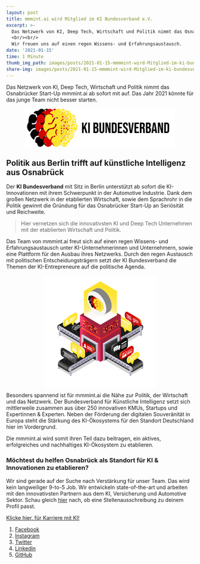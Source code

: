 ```yaml
---
layout: post
title: mmmint.ai wird Mitglied im KI Bundesverband e.V.
excerpt: >-
  Das Netzwerk von KI, Deep Tech, Wirtschaft und Politik nimmt das Osnabrücker Start-Up mmmint.ai ab sofort mit auf. Das Jahr 2021 könnte für das junge Team nicht besser starten.
  <br/><br/>
  Wir freuen uns auf einen regen Wissens- und Erfahrungsaustausch.
date: '2021-01-15'
time: 1 Minute
thumb_img_path: images/posts/2021-01-15-mmmmint-wird-Mitglied-im-ki-bundesverband/Hero.png
share-img: images/posts/2021-01-15-mmmmint-wird-Mitglied-im-ki-bundesverband/Hero.png
---
```


Das Netzwerk von KI, Deep Tech, Wirtschaft und Politik nimmt das Osnabrücker Start-Up mmmint.ai ab sofort mit auf. Das Jahr 2021 könnte für das junge Team nicht besser starten.

[<img src="/images/Ki_Verband_Logo_klein.png" alt="logo ki bundesverband" style="margin: auto;  display: block;" />](https://ki-verband.de/)

## Politik aus Berlin trifft auf künstliche Intelligenz aus Osnabrück

Der <strong>KI Bundesverband</strong> mit Sitz in Berlin unterstützt ab sofort die KI-Innovationen mit ihrem Schwerpunkt in der Automotive Industrie. Dank dem großen Netzwerk in der etablierten Wirtschaft, sowie dem Sprachrohr in die Politik gewinnt die Gründung für das Osnabrücker Start-Up an Seriösität und Reichweite.

> Hier vernetzen sich die innovativsten KI und Deep Tech Unternehmen mit der etablierten Wirtschaft und Politik.

Das Team von mmmint.ai freut sich auf einen regen Wissens- und Erfahrungsaustausch unter KI-Unternehmerinnen und Unternehmern, sowie eine Plattform für den Ausbau ihres Netzwerks. Durch den regen Austausch mit politischen Entscheidungsträgern setzt der KI Bundesverband die Themen der KI-Entrepreneure auf die politische Agenda.

[<img src="/images/posts/2021-01-15-mmmmint-wird-Mitglied-im-ki-bundesverband/Hero.png" alt="logo ki bundesverband" style="height: 300px; margin: auto;  display: block;" />](https://ki-verband.de/)

Besonders spannend ist für mmmint.ai die Nähe zur Politik, der Wirtschaft und das Netzwerk. Der Bundesverband für Künstliche Intelligenz setzt sich mittlerweile zusammen aus über 250 innovativen KMUs, Startups und Expertinnen & Experten. Neben der Förderung der digitalen Souveränität in Europa steht die Stärkung des KI-Ökosystems für den Standort Deutschland hier im Vordergrund.

Die mmmint.ai wird somit ihren Teil dazu beitragen, ein aktives, erfolgreiches und nachhaltiges KI-Ökosystem zu etablieren.

### Möchtest du helfen Osnabrück als Standort für KI & Innovationen zu etablieren?

Wir sind gerade auf der Suche nach Verstärkung für unser Team. Das wird kein langweiliger 9-to-5 Job. Wir entwickeln state-of-the-art und arbeiten mit den innovativsten Partnern aus dem KI, Versicherung und Automotive Sektor. Schau gleich [hier](/career) nach, ob eine Stellenausschreibung zu deinem Profil passt.

<a href="/career" class="button">Klicke hier, für Karriere mit KI!</a>

1. [Facebook](https://www.facebook.com/mmmintai/)
2. [Instagram](https://instagram.com/mmmint.ai)
3. [Twitter](https://twitter.com/mmmint_ai)
4. [Linkedin](https://linkedin.com/company/mmmint-ai/)
5. [GitHub](https://github.com/mmmint-ai)

